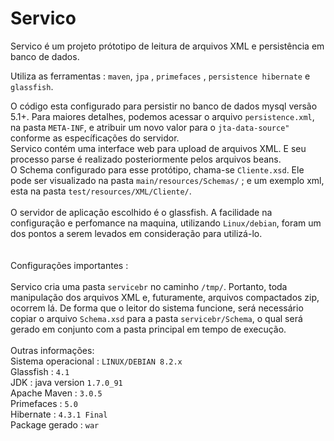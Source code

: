 # Servico

Servico é um projeto prótotipo de leitura de arquivos XML e persistência em banco de dados. <br />

Utiliza as ferramentas : `maven`, `jpa` , `primefaces` , `persistence hibernate` e `glassfish`. <br />


  O código esta configurado para persistir no banco de dados mysql versão 5.1+. Para maiores detalhes, podemos acessar o arquivo `persistence.xml`, na pasta `META-INF`, e atribuir um novo valor para o `jta-data-source"` conforme as específicações do servidor.<br />
  Servico contém uma interface web para upload de arquivos XML. E seu processo parse é realizado posteriormente pelos arquivos beans. <br />
  O Schema configurado para esse protótipo, chama-se `Cliente.xsd`. Ele pode ser visualizado na pasta `main/resources/Schemas/` ; e um exemplo xml, esta na pasta `test/resources/XML/Cliente/`.<br />
  <br />
  O servidor de aplicação escolhido é o glassfish. A facilidade na configuração e perfomance na maquina, utilizando `Linux/debian`, foram um dos pontos a serem levados em consideração para utilizá-lo.<br />
  <br />
<br />
  Configurações importantes : <br />
  <br />
  Servico cria uma pasta `servicebr` no caminho `/tmp/`. Portanto, toda manipulação dos arquivos XML e, futuramente, arquivos compactados zip, ocorrem lá. De forma que o leitor do sistema funcione, será necessário copiar o arquivo `Schema.xsd` para a pasta `servicebr/Schema`, o qual será gerado em conjunto com a pasta principal em tempo de execução.
  <br />
  <br />
  Outras informações:
  <br />
  Sistema operacional : `LINUX/DEBIAN 8.2.x`<br />
  Glassfish           : `4.1`<br />
  JDK                 : java version `1.7.0_91`<br />
  Apache Maven        : `3.0.5`<br />
  Primefaces          : `5.0`<br />
  Hibernate           : `4.3.1 Final`<br />
  Package gerado      : `war`<br />
